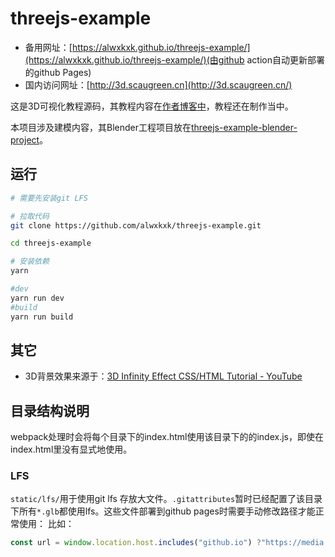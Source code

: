 # threejs-example

<!-- threejs-example is the code for a three.js tutorial.Blender project in [threejs-example-blender-project](https://github.com/alwxkxk/threejs-example-blender-project) -->

- 备用网址：[https://alwxkxk.github.io/threejs-example/](https://alwxkxk.github.io/threejs-example/)(由github action自动更新部署的github Pages)
- 国内访问网址：[http://3d.scaugreen.cn](http://3d.scaugreen.cn/)


这是3D可视化教程源码，其教程内容在[作者博客中](https://www.scaugreen.cn/posts/30679)，教程还在制作当中。

本项目涉及建模内容，其Blender工程项目放在[threejs-example-blender-project](https://github.com/alwxkxk/threejs-example-blender-project)。


## 运行
```bash
# 需要先安装git LFS

# 拉取代码
git clone https://github.com/alwxkxk/threejs-example.git

cd threejs-example

# 安装依赖
yarn 

#dev
yarn run dev 
#build
yarn run build
```


## 其它
- 3D背景效果来源于：[3D Infinity Effect CSS/HTML Tutorial -  YouTube](https://www.youtube.com/watch?v=s05vBlszF-I)

## 目录结构说明
webpack处理时会将每个目录下的index.html使用该目录下的的index.js，即使在index.html里没有显式地使用。
### LFS
`static/lfs/`用于使用git lfs 存放大文件。`.gitattributes`暂时已经配置了该目录下所有`*.glb`都使用lfs。这些文件部署到github pages时需要手动修改路径才能正常使用：
比如：
```js
const url = window.location.host.includes("github.io") ?"https://media.githubusercontent.com/media/alwxkxk/threejs-example/master/static/lfs/car.glb":"./static/lfs/car.glb"
```
